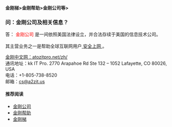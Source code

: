 #### 金刚梯>金刚帮助>金刚公司等>
### 问：金刚公司及相关信息？

答：<font color="Red"> 金刚公司 </font>是一间依照美国法律设立，并合法存续于美国的信息技术公司。<br><br>
其主营业务之一是帮助全球互联网用户[ 安全上网 ](https://a2zitpro.github.io/web/valueofkkproducts&services)。<br>

[金刚中文网：atozitpro.net/zh/](https://www.atozitpro.net/zh/)<br>
通讯地址：kk IT Pro.
2770 Arapahoe Rd Ste 132 – 1052
Lafayette, CO 80026, USA <br>
电话：+1-805-738-8520 <br>
邮箱：cs@a2zit.us <br>

#### 推荐阅读

- [金刚公司](https://a2zitpro.github.io/web/list_a2zitpro)
- [金刚帮助](https://a2zitpro.github.io/web/list_helpkkvpn)
- [金刚梯](https://a2zitpro.github.io/web/dlb)
